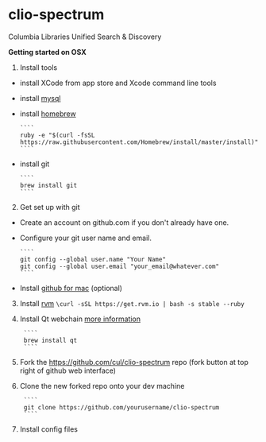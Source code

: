 clio-spectrum
=============

Columbia Libraries Unified Search &amp; Discovery

**Getting started on OSX**

1. Install tools
  - install XCode from app store and Xcode command line tools 
  - install [mysql]( http://dev.mysql.com/downloads/mysql/ )
  - install [homebrew](http://brew.sh/)
  
        ````
        ruby -e "$(curl -fsSL https://raw.githubusercontent.com/Homebrew/install/master/install)"
        ````
  - install git
  
        ````
        brew install git
        ````

2.  Get set up with git
  - Create an account on github.com if you don't already have one.
  - Configure your git user name and email.
  
        ````
        git config --global user.name "Your Name"
        git config --global user.email "your_email@whatever.com"
        ````
  - Install [github for mac](http://mac.github.com/) (optional) 


3.  Install [rvm](http://rvm.io/rvm/install)
        ````
        \curl -sSL https://get.rvm.io | bash -s stable --ruby
        ````
  
4. Install Qt webchain [more information](https://github.com/thoughtbot/capybara-webkit/wiki/Installing-Qt-and-compiling-capybara-webkit)

        ````
        brew install qt
        ````

5. Fork the https://github.com/cul/clio-spectrum repo (fork button at top right of github web interface)

6. Clone the new forked repo onto your dev machine
 

        ````
        git clone https://github.com/yourusername/clio-spectrum
        ````

7. Install config files
